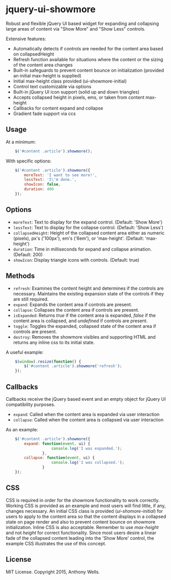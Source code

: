 # jquery-ui-showmore
Robust and flexible jQuery UI based widget for expanding and collapsing large areas of content via "Show More" and "Show Less" controls.

Extensive features:

- Automatically detects if controls are needed for the content area based on collapsedHeight
- Refresh function available for situations where the content or the sizing of the content area changes
- Built-in safeguards to prevent content bounce on initialization (provided an initial max-height is supplied)
- Initial max-height class provided (ui-showmore-initial)
- Control text customizable via options
- Built-in jQuery UI icon support (solid up and down triangles)
- Accepts collapsed height in pixels, ems, or taken from content max-height
- Callbacks for content expand and collapse
- Gradient fade support via ccs

Usage
---
At a minimum:
```js
    $('#content .article').showmore();
```

With specific options:

```js
    $('#content .article').showmore({
        moreText: 'I want to see more!',
        lessText: 'I\'m done.',
        showIcon: false,
        duration: 400
    });
```

Options
-------
- `moreText`: Text to display for the expand control. (Default: 'Show More')
- `lessText`: Text to display for the collapse control. (Default: 'Show Less')
- `collapsedHeight`: Height of the collapsed content area either as numeric (pixels), px's ('100px'), em's ('6em'), or 'max-height'. (Default: 'max-height')
- `duration`: Time in milliseconds for expand and collapse animation. (Default: 200)
- `showIcon`: Display triangle icons with controls. (Default: true)

Methods
-------
- `refresh`: Examines the content height and determines if the controls are necessary. Maintains the existing expansion state of the controls if they are still required.
- `expand`: Expands the content area if controls are present.
- `collapse`: Collapses the content area if controls are present.
- `isExpanded`: Returns *true* if the content area is expanded, *false* if the content area is collapsed, and *undefined* if controls are present.
- `toggle`: Toggles the expanded, collapsed state of the content area if controls are present.
- `destroy`: Removes the showmore visibles and supporting HTML and returns any inline css to its initial state.

A useful example:
```js
    $(window).resize(function() {
        $('#content .article').showmore('refresh');
    });
```

Callbacks
---------
Callbacks receive the jQuery based event and an empty object for jQuery UI compatibility purposes.
- `expand`: Called when the content area is expanded via user interaction
- `collapse`: Called when the content area is collapsed via user interaction

As an example:
```js
    $('#content .article').showmore({
    	expand: function(event, ui) {
                    console.log('I was expanded.');
                },
        collapse: function(event, ui) {
                    console.log('I was collapsed.');
                }
    });
```

CSS
---
CSS is required in order for the showmore functionality to work correctly.  Working CSS is provided as an example and most users will find little, if any, changes necessary.
An initial CSS class is provided (*ui-shomore-initial*) for users to apply to the content area so that the content displays in a collapsed state on page render and also to prevent content bounce on showmore initialization. Inline CSS is also acceptable.  Remember to use *max-height* and not *height* for correct functionality.
Since most users desire a linear fade of the collapsed content leading into the 'Show More' control, the example CSS illustrates the use of this concept.

License
-------
MIT License. Copyright 2015, Anthony Wells.
